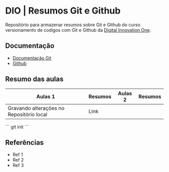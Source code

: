 # DIO | Resumos Git e Github

Repositório para armazenar resumos sobre Git e Github do curso versionamento de codigos com Git e Github da [Digital Innovation One](https://web.dio.me/course/versionamento-de-codigo-com-git-e-github/learning/599dd3dd-d189-474f-a55c-22f37b4472da?back=/track/santander-bootcamp-2023-ciencia-de-dados-com-python&tab=undefined&moduleId=undefined).

## Documentação
- [Documentação Git](https://git-scm.com/doc)
- [Github](https://github.com/dashboard)

## Resumo das aulas
| Aulas 1 | Resumos | Aulas 2 | Resumos |
|---------|---------|---------|---------|
| Gravando alterações no Repositório local | Link |

´´´
git init
´´´
## Referências

- Ref 1
- Ref 2
- Ref 3
